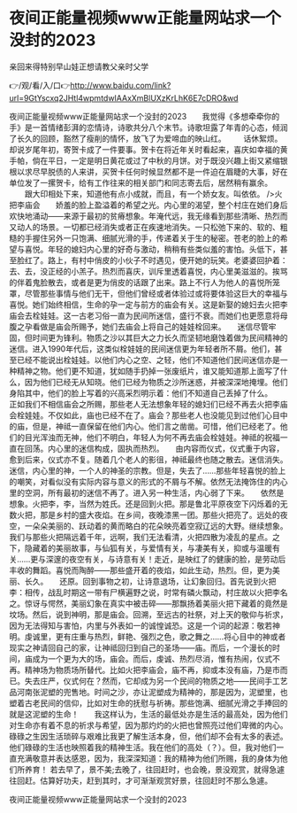 # 夜间正能量视频www正能量网站求一个没封的2023
亲回来得特别早山娃正想请教父亲时父学

👉/观/看/入/口👉http://www.baidu.com/link?url=9GtYscxq2JHtl4wpmtdwIAAxXmBlUXzKrLhK6E7cDRO&wd

夜间正能量视频www正能量网站求一个没封的2023　　我觉得《多想牵牵你的手》是一首情绪彭湃的恋情诗，诗歌共分八个末节。诗歌坦露了年青的心态，倾润了长久的回顾，豁然了瘦削的情怀，放飞了为爱啼血的映山红。
　　话休絮烦。却说岁尾年初，寄贺卡成了一件要事。贺卡在将近年关时看起来，喜庆如幸福的黄手帕，倘在平日，一定是明日黄花或过了中秋的月饼。对于既没兴趣上街又紧缩银根以求尽早脱债的人来讲，买贺卡任何时候显然都不是一件迫在眉睫的大事，好在单位发了一摞贺卡，给有工作往来的相关部门和同志寄去后，居然稍有赢余。
　　跟大印相处下来，知道他有点小成就，而且，有一个娇女友。叫依依。
/>火把李庙会　　娇羞的脸上盈溢着的希望之光。内心里的渴望，整个村庄在她们身后欢快地涌动——来源于最初的贫瘠想象。年淹代远，我无缘看到那些清晰、热烈而又动人的场景。一切都已经消失或者正在疾速地消失。一只松弛下来的、软的、粗糙的手握住另外一只饱满、细腻光滑的手，传递着关于生的秘密。苍老的脸上的希望与喜悦。年轻的媳妇内心里的好奇与激动，稍稍有些类似羞的害怕。头低下，甚至脸红了。路上，有村中俏皮的小伙子不时遇见，便开她的玩笑。老婆婆回护着：去、去，没正经的小羔子。热烈而喜庆，训斥里透着喜悦，内心里美滋滋的。挨骂的伴着鬼脸散去，或者是更为俏皮的话跟了出来。路上不行人为他人的喜悦所笼罩，尽管那些事情与他们无干，但他们曾经或者体验过或将要体验这巨大的幸福与喜悦。她们始终相信，生命的孕一定与前方的庙会有关。这是新娶的媳妇去火把李庙会去栓娃娃。这一古老习俗一直为民间所迷信，盛行不衰。而她们也更愿意将母腹之孕看做是庙会所赐予，她们去庙会上将自己的娃娃栓回来。　　迷信尽管牢固，但时间更为锋利。物质之沙以其巨大之力长久而坚韧地磨蚀着做为民间精神的迷信。进入1990年代后，这类似栓娃娃的民间迷信更为年轻者所不屑。他们，甚至已经不能说出栓娃娃。以他们内心之空、之轻，他们不知道他们民间迷信亦是一种精神之物。他们更不知道，犹如随手扔掉一张废纸片，谁又能知道那上面写了什么，因为他们已经无从知晓。他们已经为物质之沙所迷惑，并被深深地掩埋。他们身陷其中，他们的脸上写着的兴高采烈明示着：他们不知道自己丢掉了什么。　　正如我们不相信庙会之所赐，那些老人无法想象年轻的媳妇们已经不再去火把李庙会栓娃娃。不仅如此，庙也已经不在了。庙会？那些老人也没能见到过他们心目中的庙，但是，神祗一直保留在他们内心。他们言之凿凿。可惜，他们已经老了。他们的目光浑浊而无神，他们不明白，年轻人为何不再去庙会栓娃娃。神祗的祝福一直在回荡。内心里的迷信构成，固执而热烈。　　由内容而仪式，仪式重于内容，愈到后来，仪式亦不复。随着几个老人的影徂，神祗最终也随之散去。迷信消失。迷信，内心里的神，一个人的神圣的宗教。但是，失去了……那些年轻喜悦的脸上的嘲笑，对看似没有实际内容与意义的形式的不屑与不解。依然无法掩饰住的内心里的空洞，所有最初的迷信不再了。进入另一种生活，内心弱了下来。　　依然是想象。火把李，李，当然为姓氏。还是回到火把。那是鲁北平原夜空下闪烁着的无数火把，那是乡村的盛大夜焰。在乡间，夜晚漆黑一团。那些火把亮了。远处的夜空，一朵朵美丽的、跃动着的黄而略白的花朵映亮着空寂辽远的大野。继续想象。我们与那些火把隔远着千年，远啊，我们无法看清，火把四散为凌乱的星点。之下，隐藏着的美丽故事，与仙狐有关，与爱情有关，与凄美有关，抑或与温暖有关……更与深邃的夜空有关，与诗意有关！走近，是映红了的健康的脸，是劳动后丰收的舞蹈。喜悦而陶醉——那些盛开着的夜焰，如此生动，热烈。但，更为美丽、长久。　　还原。回到事物之初，让诗意退场，让幻象回归。首先说到火把李：相传，战乱时期这一带有尸横遍野之说，时常有磷火飘动，村庄故以火把李名之。惊讶与愕然，美丽幻象在真实中被击碎——那飘扬着美丽火把下藏着的竟然是坟场。然后，说到神明，那是庙会。回溯，至远古的社祭，对上天的敬仰与祈求，因为无法得知与害怕，内里与外表如一的诚惶诚恐。这是一个词的起源：敬若神明。虔诚里，更有庄重与热烈，鲜艳、强烈之色，歌之舞之……将心目中的神或者现实之神请回自己的家，让神祗回归到自己的圣场——庙。而后，一个漫长的时间，庙成为一个更为大的场，庙会。而后，虔诚、热烈尽消，惟有热闹，仪式不再。精神场为物质场所替代。比如火把李庙会，庙不再，抑或本没有庙，乃是市而已。失去庄严，仪式何在？然而，它却成为另一个民间的物质之地——民间手工艺品河南张泥塑的兜售地。时间之沙，亦让泥塑成为精神的，那是因为，泥塑里，也塑着古老民间的信仰，比如对生命的抚慰与祈祷。那些饱满、细腻光滑之手捧回的就是这泥塑的生命！　　我这样认为，生活的最低处亦是生活的最高处，因为他们对生命亦有着不息的祈求与希望，因为那灼灼的火把也曾照亮过他们卑微的内心。碌碌之生因生活琐碎与艰难比我更了解生活本身，但，他们却不会有太多的表述。他们碌碌的生活也映照着我的精神生活。我在他们的高处（？）。但，我对他们一直充满敬意并表达感恩，因为，我深深知道：我的精神为他们所赐，我的身体为他们所养育！
若去早了，景不美;去晚了，往回赶时，也会晚，景没观赏，就得急遽往回赶。估算好功夫，赶到其时，才可渐渐观赏好景，往回赶时不那么急遽。

夜间正能量视频www正能量网站求一个没封的2023
